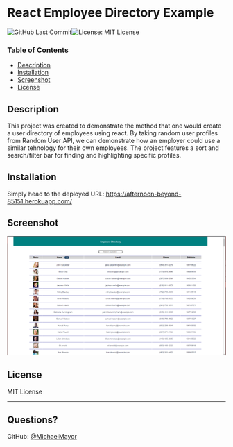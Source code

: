 # React Employee Directory Example

![GitHub Last Commit](https://img.shields.io/github/last-commit/MichaelMayor/UserDirectory)![License: MIT License](https://img.shields.io/badge/License-MIT_License-blue.svg)
### Table of Contents

  * [Description](#description)
  * [Installation](#installation)
  * [Screenshot](#screenshot)
  * [License](#license)
 
## Description 
 
 
This project was created to demonstrate the method that one would create a user directory of employees using react. By taking random user profiles from Random User API, we can demonstrate how an employer could use a similar tehnology for their own employees. The project features a sort and search/filter bar for finding and highlighting specific profiles.
      
## Installation
      
Simply head to the deployed URL: https://afternoon-beyond-85151.herokuapp.com/

## Screenshot
![Screenshot](./userDirectory.png)
      
## License
      
MIT License

---
    
## Questions?
   
GitHub: [@MichaelMayor](https://api.github.com/users/MichaelMayor)